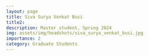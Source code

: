 ```yaml
---
layout: page
title: Siva Surya Venkat Busi
title2:  
description: Master student, Spring 2024
img: assets/img/headshots/siva_surya_venkat_busi.jpg
importance: 2
category: Graduate Students
---
```



